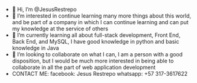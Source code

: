 - 👋 Hi, I’m @JesusRestrepo
- 👀 I’m interested in continue learning many more things about this world, 
and be part of a company in which I can continue learning and can put my knowledge at the service of others
- 🌱 I’m currently learning all about full-stack development, Front End, Back End, and MySQL, I have good
knowledge in python and basic knowledge in Java
- 💞️ I’m looking to collaborate on what I can, I am a person with a good disposition, but I would be much
more interested in being able to collaborate in all the part of web application development
- CONTACT ME: facebook: Jesus Restrepo
              whatsapp: +57 317-3617622

<!---
JesusRestrepo/JesusRestrepo is a ✨ special ✨ repository because its `README.md` (this file) appears on your GitHub profile.
You can click the Preview link to take a look at your changes.
--->
